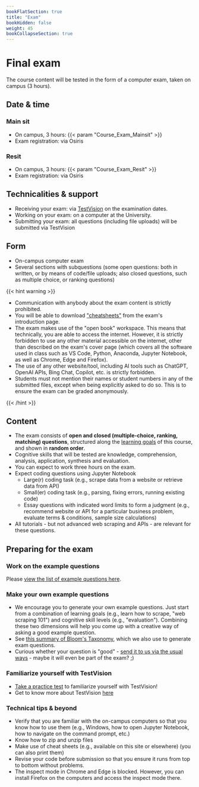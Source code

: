 ```yaml
---
bookFlatSection: true
title: "Exam"
bookHidden: false
weight: 45
bookCollapseSection: true
---
```


# Final exam

The course content will be tested in the form of a computer exam, taken on campus (3 hours).

## Date & time

### Main sit

- On campus, 3 hours: {{< param "Course_Exam_Mainsit" >}}
- Exam registration: via Osiris
<!--- Time: __9.00am - 12pm (i.e., 11.59am + 1 minute)__ (Amsterdam time, you can start when you want, but *must* submit before the deadline)-->

### Resit

- On campus, 3 hours: {{< param "Course_Exam_Resit" >}}
- Exam registration: via Osiris

<!--- Time: __9.00am - 12pm (i.e., 11.59am + 1 minute)__ (Amsterdam time, you can start when you want, but *must* submit before the deadline)-->

## Technicalities & support

- Receiving your exam: via [TestVision](https://TilburgU.testvision.nl/online/kandidaten) on the examination dates.
- Working on your exam: on a computer at the University.
- Submitting your exam: all questions (including file uploads) will be submitted via TestVision

## Form

- On-campus computer exam
- Several sections with subquestions (some open questions: both in written, or by means of code/file uploads; also closed questions, such as multiple choice, or ranking questions)

{{< hint warning >}}

- Communication with anybody about the exam content is strictly prohibited.
- You will be able to download ["cheatsheets"](exam-material.zip) from the exam's introduction page.
- The exam makes use of the "open book" workspace. This means that technically, you are able to access the internet. However, it is strictly forbidden to use any other material accessible on the internet, other than described on the exam's cover page (which covers all the software used in class such as VS Code, Python, Anaconda, Jupyter Notebook, as well as Chrome, Edge and Firefox).
- The use of any other website/tool, including AI tools such as ChatGPT, OpenAI APIs, Bing Chat, Copilot, etc. is strictly forbidden.
- Students must not mention their names or student numbers in any of the submitted files, except when being explicitly asked to do so. This is to ensure the exam can be graded anonymously.

<!--
- Students must not copy-paste from websites, academic papers. The use of ChatGPT or similar AI-based tools is only allowed if stated explicitly for selected questions on the pratical part of the exam (given questions permit the use of the internet).
-->
{{< /hint >}}


## Content

- The exam consists of __open and closed (multiple-choice, ranking, matching) questions__, structured along the [learning goals](../course/) of this course, and shown in __random order__.
- Cognitive skills that will be tested are knowledge, comprehension, analysis, application, synthesis and evaluation.
- You can expect to work three hours on the exam.
- Expect coding questions using Jupyter Notebook
  - Large(r) coding task (e.g., scrape data from a website or retrieve data from API) 
  - Small(er) coding task (e.g., parsing, fixing errors, running existing code)
  - Essay questions with indicated word limits to form a judgment (e.g., recommend website or API for a particular business problem, evaluate terms & conditions, sample size calculations)
- All tutorials - but not advanced web scraping and APIs - are relevant for these questions.

## Preparing for the exam

### Work on the example questions

Please [view the list of example questions here](examplequestions).

### Make your own example questions

- We encourage you to generate your own example questions. Just start from a combination of learning goals (e.g., learn how to scrape, "web scraping 101") and cognitive skill levels (e.g., "evaluation"). Combining these two dimensions will help you come up with a creative way of asking a good example question.
- See [this summary of Bloom's Taxonomy](https://mygrowthmindsethome.files.wordpress.com/2019/03/blooms-taxonomy.pdf), which we also use to generate exam questions.
- Curious whether your question is "good" - [send it to us via the usual ways](../course/support) - maybe it will even be part of the exam? ;)

### Familiarize yourself with TestVision

- [Take a practice test](https://oefentoetsen.testvision.nl/online/fe/login_ot.htm?campagne=tlb_demo_eng&taal=2) to familiarize yourself with TestVision!
- Get to know more about TestVision [here](https://www.tilburguniversity.edu/students/studying/exams/e-assessment/testvision)

### Technical tips & beyond

- Verify that you are familiar with the on-campus computers so that you know how to use them (e.g., Windows, how to open Jupyter Notebook, how to navigate on the command prompt, etc.)
- Know how to zip and unzip files
- Make use of cheat sheets (e.g., available on this site or elsewhere) (you can also print them)
- Revise your code before submission so that you ensure it runs from top to bottom without problems.
- The inspect mode in Chrome and Edge is blocked. However, you can install Firefox on the computers and access the inspect mode there.

<!--
{{< hint info >}}
__Stay up-to-date__

As we develop the exam questions, please keep an eye on the content of this page for important updates (e.g., about the questions asked, any new tips & tricks that will help you work on the questions, any example questions, etc.)

{{< /hint >}}
-->
